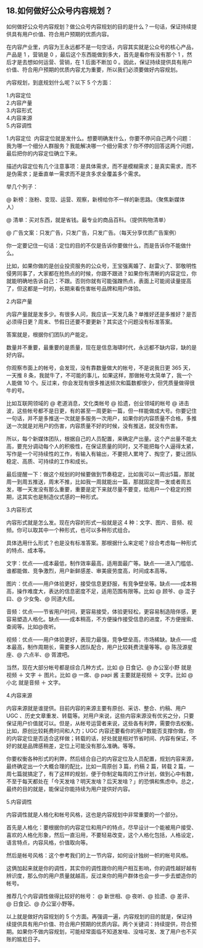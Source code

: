 ## 18.如何做好公众号内容规划？
如何做好公众号内容规划？做公众号内容规划的目的是什么？一句话，保证持续提供具有用户价值、符合用户预期的优质内容。


在内容产业里，内容为王永远都不是一句空话，内容其实就是公众号的核心产品，产品是 1 ，营销是 0 ，最后这个东西能做到多大，首先是看你有没有那个 1 ，然后才是去想如何运营、营销，在 1 后面不断加 0 。因此，保证持续提供具有用户价值、符合用户预期的优质内容尤为重要，所以我们必须要做好内容规划。


内容规划，到底规划什么呢？以下 5 个方面：


1.内容定位  
2.内容产量  
3.内容形式  
4.内容来源  
5.内容调性 


1.内容定位 
内容定位就是发什么。想要明确发什么，你要不停问自己两个问题：我为哪一个细分人群服务？我能解决哪一个细分需求？你不停的回答这两个问题，最后把你的内容定位确立下来。


描述内容定位有几个注意事项：是具体需求，而不是模糊需求；是真实需求，而不是伪需求；是垂直单一需求而不是贪多求全覆盖多个需求。


举几个列子：


@ 新榜：涨粉、变现、运营、观察，新榜给你不一样的新思路。（聚焦新媒体人） 


@ 清单：买对东西，就是省钱。最专业的商品百科。（提供购物清单）


@ 广告文案：只发广告，只发广告，只发广告。（每天分享优质广告案例）


你一定要记住一句话：定位的目的不仅是告诉你要做什么，而是告诉你不能做什么。


比如，如果你做的是创业投资服务的公众号，王宝强离婚了、赵雷火了、郭敬明性侵男同事了，大家都在抢热点的时候，你跟不跟进？如果你有清晰的内容定位，你就能明确地告诉自己：不跟。否则你就有可能强蹭热点，表面上可能阅读量提高了，但这都是一时的，长期来看伤害帐号品牌和用户体验。


2.内容产量


内容产量就是发多少。有很多人问，我应该一天发几条？单推好还是多推好？是否必须得日更？周末、节假日还要不要更新？其实这个问题没有标准答案。


答案就是，根据你们团队的产能定。


数量并不重要，最重要的是质量，现在是信息海啸时代，永远都不缺内容，缺的是好内容。


你观察市面上的帐号，会发现，没有靠数量做大的帐号，不是说我日更 365 天，一天推 8 条，我就牛了，不可能的事儿，如果这样，那做帐号太简单了，我一个人能做 10 个。反过来，你会发现有很多推送频次和篇数都很少，但凭质量做得很牛的号。 


比如互联网领域的 @ 老道消息，文化类帐号 @ 拾遗，创业领域的帐号 @ 进击波，这些帐号都不是日更，有的甚至一周更新一篇，但一样能做成大号。你要记住一句话，并不是多推送一次就是多服务一次用户，如果你的内容质量不合格，多推送一次就是对用户的伤害，内容质量不好的时候，没有推送，就没有伤害。


所以，每个新媒体团队，根据自己的人员配置，来确定产出量。这个产出量不能太高，要充分调动每个人的积极性，在保证质量的同时，又不能把每个人逼得太紧，写作是一个可持续性的工作，有输入有输出，不要把人累垮了、掏空了，要让团队稳定、高质、可持续的工作和成长。 


最后提醒一下：做这个规划的时候要做到节奏稳定，比如我可以一周出5篇，那就周一到周五推送，周末不推，比如我一周就能出一篇，那就固定周一发或者周五发，哪一天发没有那么重要，重要是定下来就尽量不要变，给用户一个稳定的预期，这其实也是制造仪式感的一种形式。


3.内容形式


内容形式就是怎么发。现在内容的形式一般就是这 4 种：文字、图片、音频、视频。你可以取其中一个种形式，也可以多种形式组合。


具体选用什么形式？也是没有标准答案。那根据什么来定呢？综合考虑每一种形式的特点、成本等。


文字：优点——成本最低，制作效率最高，适用面最广等。缺点——进入门槛低、谁都能做、竞争激烈，用户新鲜感差、审美疲劳度高，时间成本高等。


图片：优点——用户体验更好，接受信息更舒服，有竞争壁垒等。缺点——成本稍高，操作难度大，表达的信息密度不足，适用范围有限等。比如 @ 顾爷、@ 混子曰、@ 少女兔、@ 同道大叔。


音频：优点——节省用户时间，更容易接受，体验更轻松，更容易制造陪伴感，更容易塑造人格化。缺点——成本稍高，不方便操作接受信息的进度，不方便搜索、查阅等。比如@夜听。


视频：优点——用户体验更好，表现力最强，竞争壁垒高，市场稀缺。缺点——成本最高，制作周期长，需要多人团队配合，用户比较耗费流量等等。@ 陈茂源星座、@ 六点半、@ 胥渡吧。


当然，现在大部分帐号都是综合几种方式，比如 @ 日食记、@ 办公室小野 就是视频 ＋ 文字 ＋ 图片。比如 @ 一席、@ papi 酱 主要就是视频 ＋ 文字。比如 @ 小北 就是音频 ＋ 文字。


4.内容来源


内容来源就是谁提供。目前内容的来源主要有原创、采访、整合、约稿、用户 UGC 、历史文章重发、转载等。对用户来说，这些内容来源没有优劣之分，只要保证用户价值就可以。但是，从帐号运营者来说，这些各有利弊，需要你去权衡。比如，原创比较耗费时间和人力；UGC 内容还要看你的用户数能否支撑你做，你的内容定位是否适合这样做；转载的话，好处就是相对节省时间、内容有保证，不好的就是品牌感稍差，定位上可能没有那么准确。等等。


你要权衡各种形式的利弊，然后结合自己的内容定位及人员配置，规划内容来源，最终确定出一个大概合理的配比，比如一周原创 3 篇，约稿 2 篇，转载 2 篇，一周七篇就搞定了，有了这样的规划，便于你制定每周的工作计划，做到心中有数，不至于每天都处在「今天发啥？明天发啥？后天发啥？」的恐惧和焦虑中。总之，最终的目的就是，能保证你能持续为用户提供好内容。


5.内容调性


内容调性就是人格化和帐号风格，这也是内容规划中非常重要的一个部分。


首先是人格化：要根据你的内容定位和用户的特点，尽早设计一个能被用户接受、喜欢的人格化形象，然后一直沿用，不要轻易改变，这个人格化包括，人格设定，语言特点，内容风格，价值取向等。


然后是帐号风格：这个参考我们的上一节内容，如何设计独树一帜的帐号风格。


这俩加起来就是你的调性，其实你的调性跟你的用户相互影响，你的调性越好越有辨识度，那么你的用户质量就越高，反过来你的用户群体也会一步一步去塑造你的帐号。


推荐几个内容调性做得比较好的帐号： @ 新世相、@ 夜听、@ 拾遗、@ 差评、@ 日食记、@ 办公室小野等。


以上就是做好内容规划的 5 个方面。再强调一遍，内容规划的目的就是，保证持续提供具有用户价值、符合用户预期的优质内容。两个关键词：持续提供，符合预期。如果你不做内容规划，可能经常面临不知道发啥、没啥可发、发了用户也不买账的尴尬日子。

